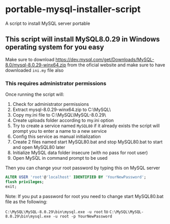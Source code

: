 # portable-mysql-installer-script
A script to install MySQL server portable

## This script will install MySQL8.0.29 in Windows operating system for you easy

Make sure to download https://dev.mysql.com/get/Downloads/MySQL-8.0/mysql-8.0.29-winx64.zip from the oficial website
and make sure to have downloaded `ini.my` file also

### This requires administrator permissions

Once running the script will:
1. Check for administrator permissions
2. Extract mysql-8.0.29-winx64.zip to C:\MySQL\
3. Copy my.ini file to C:\MySQL\MySQL-8.0.29\
4. Create uploads folder according to my.ini option
5. Try to create a service named `MySQL80` if it already exists the script will prompt you to enter a name to a new service
6. Config this service as manual initialization
7. Create 2 files named start MySQL80.bat and stop MySQL80.bat to start and open MySQL80 later
8. Initialize MySQL data folder insecure (with no pass for root user)
9. Open MySQL in command prompt to be used

Then you can change your root password by typing this on MySQL server

```sql
ALTER USER 'root'@'localhost' IDENTIFIED BY 'YourNewPassword';
flush privileges;
exit;
```

Note: If you put a password for root you need to change start MySQL80.bat file as the following:

`C:\MySQL\MySQL-8.0.29\bin\mysql.exe -u root`
to
`C:\MySQL\MySQL-8.0.29\bin\mysql.exe -u root -p YourNewPassword`
